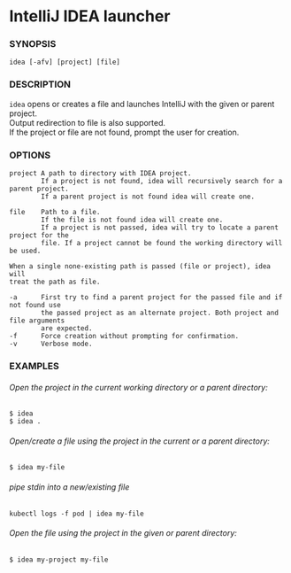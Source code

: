 # IntelliJ IDEA launcher

### SYNOPSIS
`idea [-afv] [project] [file]`

### DESCRIPTION
`idea` opens or creates a file and launches IntelliJ with the given or parent project.  
Output redirection to file is also supported.  
If the project or file are not found, prompt the user for creation.

### OPTIONS

```
project A path to directory with IDEA project.
        If a project is not found, idea will recursively search for a parent project.
        If a parent project is not found idea will create one.

file    Path to a file.
        If the file is not found idea will create one.
        If a project is not passed, idea will try to locate a parent project for the
        file. If a project cannot be found the working directory will be used. 

When a single none-existing path is passed (file or project), idea will
treat the path as file.

-a      First try to find a parent project for the passed file and if not found use
        the passed project as an alternate project. Both project and file arguments
        are expected.
-f      Force creation without prompting for confirmation.
-v      Verbose mode.
```

### EXAMPLES

###### Open the project in the current working directory or a parent directory:
```
$ idea
$ idea .
```

###### Open/create a file using the project in the current or a parent directory:
`$ idea my-file`

###### pipe stdin into a new/existing file
`kubectl logs -f pod | idea my-file`

###### Open the file using the project in the given or parent directory:
`$ idea my-project my-file`